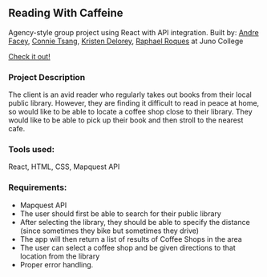 
## Reading With Caffeine
Agency-style group project using React with API integration.
Built by: <a href="https://github.com/afacey">Andre Facey</a>, <a href="https://github.com/connietee22">Connie Tsang</a>, <a href="https://github.com/kdlry">Kristen Delorey</a>, <a href="https://github.com/raphaelroques">Raphael Roques</a> at Juno College

<a href="https://conkrisdreraph.github.io/readingWithCaffeine">Check it out!</a>

### Project Description
The client is an avid reader who regularly takes out books from their local public library. However, they are finding it difficult to read in peace at home, so would like to be able to locate a coffee shop close to their library. They would like to be able to pick up their book and then stroll to the nearest cafe. 

### Tools used:
React, HTML, CSS, Mapquest API

### Requirements:
* Mapquest API
* The user should first be able to search for their public library
* After selecting the library, they should be able to specify the distance (since sometimes they bike but sometimes they drive)
* The app will then return a list of results of Coffee Shops in the area
* The user can select a coffee shop and be given directions to that location from the library
* Proper error handling.
